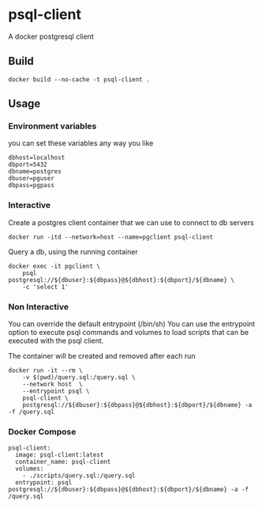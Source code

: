 # psql-client

A docker postgresql client

## Build

```
docker build --no-cache -t psql-client .
```

## Usage

### Environment variables

you can set these variables any way you like

```
dbhost=localhost
dbport=5432
dbname=postgres
dbuser=pguser
dbpass=pgpass
```

### Interactive

Create a postgres client container that we can use to connect to db servers

```
docker run -itd --network=host --name=pgclient psql-client
```

Query a db, using the running container

```
docker exec -it pgclient \
    psql postgresql://${dbuser}:${dbpass}@${dbhost}:${dbport}/${dbname} \
    -c 'select 1'
```

### Non Interactive

You can override the default entrypoint (/bin/sh) You can use the entrypoint option
to execute psql commands and volumes to load scripts that can be executed with the psql client.

The container will be created and removed after each run

```
docker run -it --rm \
    -v $(pwd)/query.sql:/query.sql \
    --network host  \
    --entrypoint psql \
    psql-client \
    postgresql://${dbuser}:${dbpass}@${dbhost}:${dbport}/${dbname} -a -f /query.sql
```

### Docker Compose

```
psql-client:
  image: psql-client:latest
  container_name: psql-client
  volumes:
    - ./scripts/query.sql:/query.sql
  entrypoint: psql postgresql://${dbuser}:${dbpass}@${dbhost}:${dbport}/${dbname} -a -f /query.sql
```